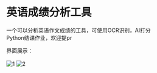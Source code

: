 # 英语成绩分析工具
一个可以分析英语作文成绩的工具，可使用OCR识别，AI打分<br>
Python结课作业，欢迎提pr

界面展示：<br><br>
![1](https://user-images.githubusercontent.com/96509738/209566403-c750cf47-663c-4f5b-aba8-54081bf4defc.png)
![2](https://user-images.githubusercontent.com/96509738/209566412-5960f89e-1c55-471e-a997-27b2a624447f.png)

